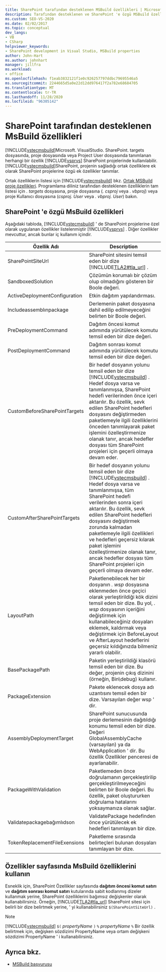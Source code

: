 ```yaml
---
title: SharePoint tarafından desteklenen MSBuild özellikleri | Microsoft Docs
description: Tarafından desteklenen ve SharePoint 'e özgü MSBuild özellik adlarının ve açıklamalarının listesini okuyun.
ms.custom: SEO-VS-2020
ms.date: 02/02/2017
ms.topic: conceptual
dev_langs:
- VB
- CSharp
helpviewer_keywords:
- SharePoint development in Visual Studio, MSBuild properties
author: John-Hart
ms.author: johnhart
manager: jillfra
ms.workload:
- office
ms.openlocfilehash: f1eab3832121f1e0c926257797ddbc79695546a5
ms.sourcegitcommit: 2244665d5a0e22d12dd976417f2a782e68684705
ms.translationtype: MT
ms.contentlocale: tr-TR
ms.lasthandoff: 11/28/2020
ms.locfileid: "96305142"
---
```

# <a name="msbuild-properties-supported-by-sharepoint"></a>SharePoint tarafından desteklenen MsBuild özellikleri
  [!INCLUDE[vstecmsbuild](../sharepoint/includes/vstecmsbuild-md.md)]Microsoft. VisualStudio. SharePoint. targets dosyasında, proje dosyasında veya Project User dosyasında tanımlanan herhangi bir özellik [!INCLUDE[vsprvs](../sharepoint/includes/vsprvs-md.md)] SharePoint projelerinde kullanılabilir. [!INCLUDE[vstecmsbuild](../sharepoint/includes/vstecmsbuild-md.md)]SharePoint, projenin sağladığı ortak özelliklere ek olarak SharePoint projelerine özgü ek özellikler tanımlar.

 Ortak özelliklerin listesi için [!INCLUDE[vstecmsbuild](../sharepoint/includes/vstecmsbuild-md.md)] bkz. [Ortak MSBuild proje özellikleri](/previous-versions/dotnet/netframework-4.0/bb629394(v=vs.100)). Programlama diliniz tarafından desteklenen özelliklerin tam listesi için *. targets* dosyasına, proje dosyasına (*. csproj* veya *. vbproj*) veya proje Kullanıcı dosyasına (*csproj. User* veya *. vbproj. User*) bakın.

## <a name="msbuild-properties-specific-to-sharepoint"></a>SharePoint 'e özgü MsBuild özellikleri
 Aşağıdaki tabloda, [!INCLUDE[vstecmsbuild](../sharepoint/includes/vstecmsbuild-md.md)] ' de SharePoint projelerine özel olarak uygulanan özellikler listelenmiştir [!INCLUDE[vsprvs](../sharepoint/includes/vsprvs-md.md)] . Diğer özellikler mevcuttur, ancak bunlar iç kullanım içindir.

|Özellik Adı|Description|
|-------------------|-----------------|
|SharePointSiteUrl|SharePoint sitesini temsil eden bir dize [!INCLUDE[TLA2#tla_url](../sharepoint/includes/tla2sharptla-url-md.md)] .|
|SandboxedSolution|Çözümün korumalı bir çözüm olup olmadığını gösteren bir Boole değeri.|
|ActiveDeploymentConfiguration|Etkin dağıtım yapılandırması.|
|Includeassemblınpackage|Derlemenin paket dosyasına dahil edilip edilmeyeceğini belirten bir Boole değeri.|
|PreDeploymentCommand|Dağıtım öncesi komut adımında yürütülecek komutu temsil eden bir dize değeri.|
|PostDeploymentCommand|Dağıtım sonrası komut adımında yürütülecek komutu temsil eden bir dize değeri.|
|CustomBeforeSharePointTargets|Bir hedef dosyanın yolunu temsil eden bir dize [!INCLUDE[vstecmsbuild](../sharepoint/includes/vstecmsbuild-md.md)] . Hedef dosya varsa ve tanımlanmışsa, SharePoint hedefi verilerinden önce içeri aktarılır. Bu özellik, sevk edilen SharePoint hedefleri dosyasını değiştirmeden paketlemeyle ilgili özelliklerini önceden tanımlayarak paket işlemini özelleştirmenize olanak tanır, ancak hedefler dosyası tüm SharePoint projeleri için geçerli olmaya devam eder.|
|CustomAfterSharePointTargets|Bir hedef dosyanın yolunu temsil eden bir dize [!INCLUDE[vstecmsbuild](../sharepoint/includes/vstecmsbuild-md.md)] . Hedef dosya varsa ve tanımlanmışsa, tüm SharePoint hedefi verilerinden sonra içeri aktarılır. Bu özellik, sevk edilen SharePoint hedefleri dosyasını değiştirmek zorunda kalmadan paketlemeyle ilgili özellikleri ve hedefleri geçersiz kılarak paket işlemini özelleştirmenize olanak tanır, ancak hedefler dosyası tüm SharePoint projeleri için geçerli olmaya devam eder.|
|LayoutPath|Paketlenebilecek her bir dosyanın *. wsp* dosyasına eklenmeden önce geçici olarak yerleştirildiği kök dizini temsil eden bir dize. Bu yol, *. wsp* dosyasının içeriğini değiştirmek için kullanabileceğiniz dosyaları eklemek, kaldırmak veya değiştirmek için BeforeLayout ve AfterLayout hedeflerini geçersiz kıldığınızda bilmeniz yararlı olabilir.|
|BasePackagePath|Paketin yerleştirildiği klasörü temsil eden bir dize. Bu değer, projenin çıkış dizinini (örneğin, Bin\debug) kullanır.|
|PackageExtension|Pakete eklenecek dosya adı uzantısını temsil eden bir dize. Varsayılan değer wsp ' dir.|
|AssemblyDeploymentTarget|SharePoint sunucusunda proje derlemesinin dağıtıldığı konumu temsil eden bir dize. Değeri GlobalAssemblyCache (varsayılan) ya da WebApplication ' dir. Bu özellik Özellikler penceresi de ayarlanabilir.|
|PackageWithValidation|Paketlemeden önce doğrulamanın gerçekleştirilip gerçekleştirilmeyeceğini belirten bir Boole değeri. Bu özellik, paket oluştururken doğrulama hatalarını yoksaymanıza olanak sağlar.|
|Validatepackagebağımlıdson|ValidatePackage hedefinden önce yürütülecek ek hedefleri tanımlayan bir dize.|
|TokenReplacementFileExensions|Paketleme sırasında belirteçleri bulunan dosyaları tanımlayan bir dize.|

## <a name="use-msbuild-properties-in-the-properties-page"></a>Özellikler sayfasında MsBuild özelliklerini kullanın
 Esneklik için, SharePoint Özellikler sayfasında **dağıtım öncesi komut satırı** ve **dağıtım sonrası komut satırı** kutularında sabit kodlanmış dizeler kullanmak yerine, SharePoint özelliklerini bağımsız değişkenler olarak kullanabilirsiniz. Örneğin, [!INCLUDE[TLA2#tla_url](../sharepoint/includes/tla2sharptla-url-md.md)] SharePoint sitesi için belirli bir dize belirtmek yerine, ' yi kullanabilirsiniz `$(SharePointSiteUrl)` .

> [!NOTE]
> [!INCLUDE[vstecmsbuild](../sharepoint/includes/vstecmsbuild-md.md)] `$(` *propertyName* `)` `%` *propertyName* `%` Bir özellik belirtmek için, değişken sözdizimi PropertyName veya ortam değişkeni sözdizimi PropertyName ' i kullanabilirsiniz.

## <a name="see-also"></a>Ayrıca bkz.

- [MSBuild başvurusu](../msbuild/msbuild-reference.md)